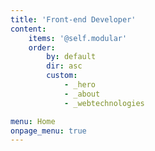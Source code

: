 ```yaml
---
title: 'Front-end Developer'
content:
    items: '@self.modular'
    order:
        by: default
        dir: asc
        custom:
            - _hero
            - _about
            - _webtechnologies

menu: Home
onpage_menu: true
---
```

